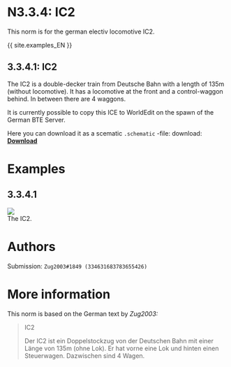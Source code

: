 # N3.3.4: IC2

This norm is for the german electiv locomotive IC2.

{{ site.examples_EN }}

## 3.3.4.1: IC2

The IC2 is a double-decker train from Deutsche Bahn with a length of 135m (without locomotive). It has a locomotive at the front and a control-waggon behind. In between there are 4 waggons.

It is currently possible to copy this ICE to WorldEdit on the spawn of the German BTE Server.

Here you can download it as a scematic `.schematic` -file: download: **[Download](https://cdn.discordapp.com/attachments/708015136962642000/708015173465669722/IC2.schematic)**

# Examples

## 3.3.4.1

![](https://s12.directupload.net/images/200427/8pvzfaq9.png)  
The IC2.

# Authors

Submission: `Zug2003#1849 (334631683783655426)`

# More information

This norm is based on the German text by _Zug2003:_

> IC2
>
> Der IC2 ist ein Doppelstockzug von der Deutschen Bahn mit einer Länge von 135m (ohne Lok). Er hat vorne eine Lok und hinten einen Steuerwagen. Dazwischen sind 4 Wagen.
